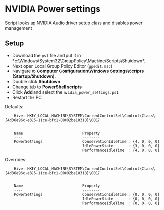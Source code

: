 # NVIDIA Power settings

Script looks up NVIDIA Audio driver setup class and disables power management

## Setup

* Download the `ps1` file and put it in *c:\Windows\System32\GroupPolicy\Machine\Scripts\Shutdown\*.
* Next open Local Group Policy Editor (`gpedit.msc`)
* Navigate to **Computer Configuration\Windows Settings\Scripts (Startup/Shutdown)**.
* Double click **Shutdown**
* Change tab to **PowerShell scripts**
* Click **Add** and select the `nvidia_power_settings.ps1`
* Restart the PC

Defaults:
```
    Hive: HKEY_LOCAL_MACHINE\SYSTEM\CurrentControlSet\Control\Class\{4d36e96c-e325-11ce-bfc1-08002be10318}\0017


    Name                           Property
    ----                           --------
    PowerSettings                  ConservationIdleTime : {4, 0, 0, 0}
                                   IdlePowerState       : {3, 0, 0, 0}
                                   PerformanceIdleTime  : {4, 0, 0, 0}
```

Overrides:
```
    Hive: HKEY_LOCAL_MACHINE\SYSTEM\CurrentControlSet\Control\Class\{4d36e96c-e325-11ce-bfc1-08002be10318}\0017


    Name                           Property
    ----                           --------
    PowerSettings                  ConservationIdleTime : {0, 0, 0, 0}
                                   IdlePowerState       : {0, 0, 0, 0}
                                   PerformanceIdleTime  : {0, 0, 0, 0}
```

